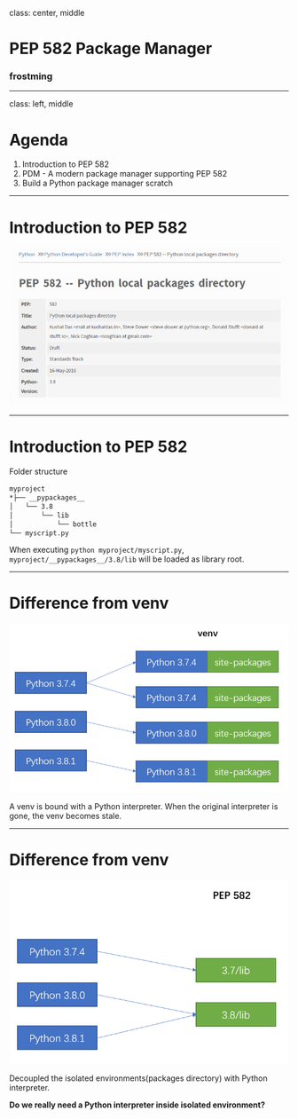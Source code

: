 class: center, middle

# PEP 582 Package Manager

<h3 class="fa fa-github"> frostming</h3>

---
class: left, middle

# Agenda

1. Introduction to PEP 582
2. PDM - A modern package manager supporting PEP 582
3. Build a Python package manager scratch

---

# Introduction to PEP 582

![](assets/images/pep582.png)

---

# Introduction to PEP 582

Folder structure

```
myproject
*├── __pypackages__
│   └── 3.8
│       └── lib
│           └── bottle
└── myscript.py
```

When executing `python myproject/myscript.py`, `myproject/__pypackages__/3.8/lib` will be loaded as library root.

---
# Difference from venv

![](assets/images/venv-structure.png)

A venv is bound with a Python interpreter. When the original interpreter is gone, the venv becomes stale.

---
# Difference from venv

![](assets/images/pep582-structure.png)

Decoupled the isolated environments(packages directory) with Python interpreter.

**Do we really need a Python interpreter inside isolated environment?**
